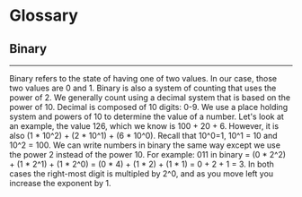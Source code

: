 # Glossary

## Binary
---
Binary refers to the state of having one of two values. In our case, those two values are 0 and 1. Binary is also a system of counting that uses the power of 2. We generally count using a decimal system that is based on the power of 10. Decimal is composed of 10 digits: 0-9. We use a place holding system and powers of 10 to determine the value of a number. Let's look at an example, the value 126, which we know is 100 + 20 + 6. However, it is also (1 * 10^2) + (2 * 10^1) + (6 * 10^0). Recall that 10^0=1, 10^1 = 10 and 10^2 = 100. We can write numbers in binary the same way except we use the power 2 instead of the power 10.  For example: 011 in binary = (0 * 2^2) + (1 * 2^1) + (1 * 2^0) = (0 * 4) + (1 * 2) + (1 * 1) = 0 + 2 + 1 = 3.  In both cases the right-most digit is multipled by 2^0, and as you move left you increase the exponent by 1.